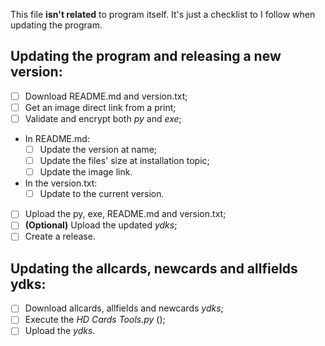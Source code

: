 This file **isn't related** to program itself. It's just a checklist to I follow when updating the program.

## Updating the program and releasing a new version:
- [ ] Download README.md and version.txt;
- [ ] Get an image direct link from a print;
- [ ] Validate and encrypt both *py* and *exe*;
- In README.md:
  - [ ] Update the version at name;
  - [ ] Update the files' size at installation topic;
  - [ ] Update the image link.
- In the version.txt:
  - [ ] Update to the current version.
- [ ] Upload the py, exe, README.md and version.txt;
- [ ] **(Optional)** Upload the updated *ydks*;
- [ ] Create a release.

## Updating the allcards, newcards and allfields ydks:
- [ ] Download allcards, allfields and newcards *ydks*;
- [ ] Execute the *HD Cards Tools.py* ();
- [ ] Upload the *ydks*.
